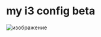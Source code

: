 my i3 config beta
==================

![изображение](https://user-images.githubusercontent.com/93409280/192150915-390e8c11-6ce3-4673-a5f1-6b7363bb4b4a.png)
